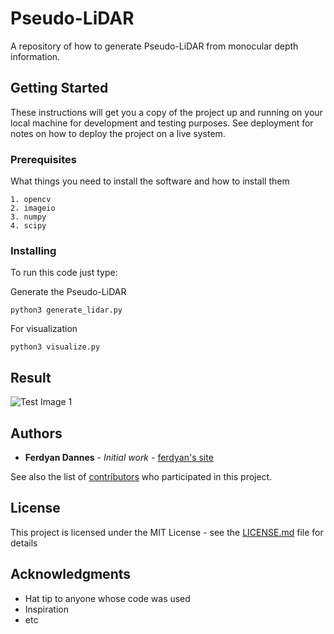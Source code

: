 # Pseudo-LiDAR

A repository of how to generate Pseudo-LiDAR from monocular depth information.

## Getting Started

These instructions will get you a copy of the project up and running on your local machine for development and testing purposes. See deployment for notes on how to deploy the project on a live system.

### Prerequisites

What things you need to install the software and how to install them

```
1. opencv
2. imageio
3. numpy
4. scipy
```

### Installing

To run this code just type:

Generate the Pseudo-LiDAR

```
python3 generate_lidar.py
```

For visualization

```
python3 visualize.py
```

## Result
![Test Image 1]("78_npy_monodepth2.png")

## Authors

* **Ferdyan Dannes** - *Initial work* - [ferdyan's site](www.ferdyandannes.com)

See also the list of [contributors](https://github.com/your/project/contributors) who participated in this project.

## License

This project is licensed under the MIT License - see the [LICENSE.md](LICENSE.md) file for details

## Acknowledgments

* Hat tip to anyone whose code was used
* Inspiration
* etc
